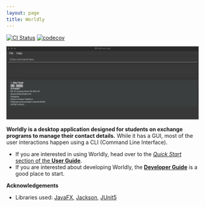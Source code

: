 ```yaml
---
layout: page
title: Worldly
---
```


[![CI Status](https://github.com/se-edu/addressbook-level3/workflows/Java%20CI/badge.svg)](https://github.com/se-edu/addressbook-level3/actions)
[![codecov](https://codecov.io/gh/se-edu/addressbook-level3/branch/master/graph/badge.svg)](https://codecov.io/gh/se-edu/addressbook-level3)

![Ui](images/Ui.png)

**Worldly is a desktop application designed for students on exchange programs to manage their contact details.** While it has a GUI, most of the user interactions happen using a CLI (Command Line Interface).

* If you are interested in using Worldly, head over to the [_Quick Start_ section of the **User Guide**](UserGuide.html#quick-start).
* If you are interested about developing Worldly, the [**Developer Guide**](DeveloperGuide.html) is a good place to start.


**Acknowledgements**

* Libraries used: [JavaFX](https://openjfx.io/), [Jackson](https://github.com/FasterXML/jackson), [JUnit5](https://github.com/junit-team/junit5)
